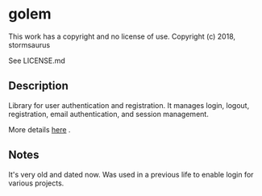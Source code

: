 # golem

This work has a copyright and no license of use.  Copyright (c) 2018, stormsaurus

See LICENSE.md

## Description

Library for user authentication and registration.  It manages login, logout, registration, email authentication, and session management.

More details [here](http://james.io/#/projects) .


## Notes

It's very old and dated now.  Was used in a previous life to enable login for various projects.
